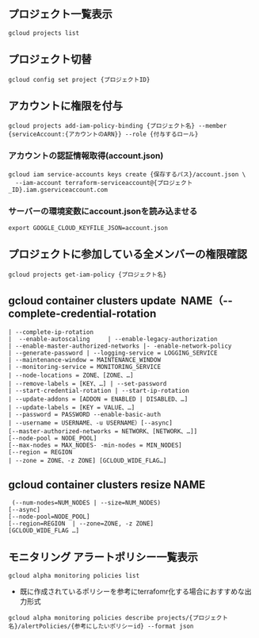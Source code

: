 ## プロジェクト一覧表示
```
gcloud projects list
```

## プロジェクト切替
```
gcloud config set project {プロジェクトID}
```

## アカウントに権限を付与
```
gcloud projects add-iam-policy-binding {プロジェクト名} --member {serviceAccount:{アカウントのARN}} --role {付与するロール}
```

### アカウントの認証情報取得(account.json)
```
gcloud iam service-accounts keys create {保存するパス}/account.json \
  --iam-account terraform-serviceaccount@{プロジェクト_ID}.iam.gserviceaccount.com
```

### サーバーの環境変数にaccount.jsonを読み込ませる
```
export GOOGLE_CLOUD_KEYFILE_JSON=account.json
```

## プロジェクトに参加している全メンバーの権限確認
```
gcloud projects get-iam-policy {プロジェクト名}
```

## gcloud container clusters update  NAME（--complete-credential-rotation  
```  
| --complete-ip-rotation    
|  --enable-autoscaling     | --enable-legacy-authorization    
| --enable-master-authorized-networks |- -enable-network-policy    
| --generate-password | --logging-service = LOGGING_SERVICE    
| --maintenance-window = MAINTENANCE_WINDOW    
| --monitoring-service = MONITORING_SERVICE    
| --node-locations = ZONE、[ZONE、…]    
| --remove-labels = [KEY、…] | --set-password    
| --start-credential-rotation | --start-ip-rotation    
| --update-addons = [ADDON = ENABLED | DISABLED、…]    
| --update-labels = [KEY = VALUE、…]    
| --password = PASSWORD --enable-basic-auth    
| --username = USERNAME、-u USERNAME）[--async] 
[--master-authorized-networks = NETWORK、[NETWORK、…]] 
[--node-pool = NODE_POOL] 
[--max-nodes = MAX_NODES- -min-nodes = MIN_NODES] 
[--region = REGION    
| --zone = ZONE、-z ZONE] [GCLOUD_WIDE_FLAG…]
```

## gcloud container clusters resize NAME
```
 (--num-nodes=NUM_NODES | --size=NUM_NODES) 
[--async] 
[--node-pool=NODE_POOL] 
[--region=REGION  | --zone=ZONE, -z ZONE] 
[GCLOUD_WIDE_FLAG …]
```

## モニタリング アラートポリシー一覧表示
```
gcloud alpha monitoring policies list
```
- 既に作成されているポリシーを参考にterrafomr化する場合におすすめな出力形式
```
gcloud alpha monitoring policies describe projects/{プロジェクト名}/alertPolicies/{参考にしたいポリシーid} --format json
```
